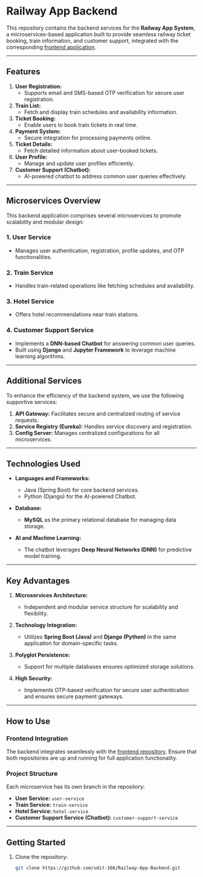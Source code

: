 # Railway App Backend

This repository contains the backend services for the **Railway App System**, a microservices-based application built to provide seamless railway ticket booking, train information, and customer support, integrated with the corresponding [frontend application](https://github.com/udit-166/Railway-App-Frontend).

---

## Features
1. **User Registration:**  
   - Supports email and SMS-based OTP verification for secure user registration.
2. **Train List:**  
   - Fetch and display train schedules and availability information.
3. **Ticket Booking:**  
   - Enable users to book train tickets in real time.  
4. **Payment System:**  
   - Secure integration for processing payments online.  
5. **Ticket Details:**  
   - Fetch detailed information about user-booked tickets.  
6. **User Profile:**  
   - Manage and update user profiles efficiently.  
7. **Customer Support (Chatbot):**  
   - AI-powered chatbot to address common user queries effectively.

---

## Microservices Overview
This backend application comprises several microservices to promote scalability and modular design:

### 1. User Service
- Manages user authentication, registration, profile updates, and OTP functionalities.

### 2. Train Service
- Handles train-related operations like fetching schedules and availability.

### 3. Hotel Service
- Offers hotel recommendations near train stations.

### 4. Customer Support Service
- Implements a **DNN-based Chatbot** for answering common user queries.  
- Built using **Django** and **Jupyter Framework** to leverage machine learning algorithms.

---

## Additional Services
To enhance the efficiency of the backend system, we use the following supportive services:  
1. **API Gateway:** Facilitates secure and centralized routing of service requests.  
2. **Service Registry (Eureka):** Handles service discovery and registration.  
3. **Config Server:** Manages centralized configurations for all microservices.

---

## Technologies Used
- **Languages and Frameworks:**  
  - Java (Spring Boot) for core backend services.  
  - Python (Django) for the AI-powered Chatbot.

- **Database:**  
  - **MySQL** as the primary relational database for managing data storage.

- **AI and Machine Learning:**  
  - The chatbot leverages **Deep Neural Networks (DNN)** for predictive model training.

---

## Key Advantages
1. **Microservices Architecture:**  
   - Independent and modular service structure for scalability and flexibility.

2. **Technology Integration:**  
   - Utilizes **Spring Boot (Java)** and **Django (Python)** in the same application for domain-specific tasks.

3. **Polyglot Persistence:**  
   - Support for multiple databases ensures optimized storage solutions.

4. **High Security:**  
   - Implements OTP-based verification for secure user authentication and ensures secure payment gateways.

---

## How to Use

### Frontend Integration
The backend integrates seamlessly with the [frontend repository](https://github.com/udit-166/Railway-App-Frontend). Ensure that both repositories are up and running for full application functionality.

### Project Structure
Each microservice has its own branch in the repository:
- **User Service:** `user-service`  
- **Train Service:** `train-service`  
- **Hotel Service:** `hotel-service`  
- **Customer Support Service (Chatbot):** `customer-support-service`  

---

## Getting Started
1. Clone the repository:
   ```bash
   git clone https://github.com/udit-166/Railway-App-Backend.git
